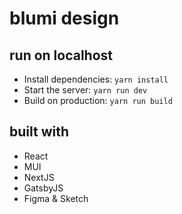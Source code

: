 # blumi design

## run on localhost

- Install dependencies: `yarn install`
- Start the server: `yarn run dev`
- Build on production: `yarn run build`

## built with

- React
- MUI
- NextJS
- GatsbyJS
- Figma & Sketch
